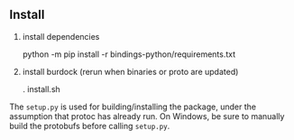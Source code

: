 ## Install
1. install dependencies  
    
    
    python -m pip install -r bindings-python/requirements.txt

2. install burdock (rerun when binaries or proto are updated)


    . install.sh


The `setup.py` is used for building/installing the package, under the assumption that protoc has already run.
On Windows, be sure to manually build the protobufs before calling `setup.py`.
